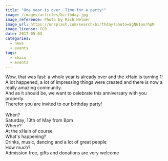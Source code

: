 ```yaml
---
title: "One year is over. Time for a party!"
image: /images/articles/birthday.jpg
image_reference: Photo by Rich Helmer
image_url: https://unsplash.com/search/birthday?photo=8gNG1eorhpM
image_license: CC0
date: 2017-05-03
categories:
  - news
  - events
tags:
  - xhain
  - events
---
```


Wow, that was fast: a whole year is already over and the xHain is turning 1!<br>
A lot happened, a lot of impressing things were created and there is now a really amazing community.<br>
And as it should be, we want to celebrate this anniversary with you properly.<br>
Therefor you are invited to our birthday party!<br><br>
When?<br>Saturday, 13th of May from 8pm<br>
Where?<br>At the xHain of course<br>
What's happening?<br>Drinks, music, dancing and a lot of great people<br>
How much?<br>Admission free, gifts and donations are very welcome<br>
